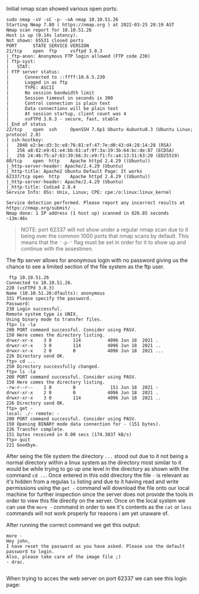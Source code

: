 Initial nmap scan showed various open ports:

```
sudo nmap -sV -sC -p- -oA nmap 10.10.51.26
Starting Nmap 7.80 ( https://nmap.org ) at 2022-03-25 20:19 AST
Nmap scan report for 10.10.51.26
Host is up (0.14s latency).
Not shown: 65531 closed ports
PORT      STATE SERVICE VERSION
21/tcp    open  ftp     vsftpd 3.0.3
|_ftp-anon: Anonymous FTP login allowed (FTP code 230)
| ftp-syst: 
|   STAT: 
| FTP server status:
|      Connected to ::ffff:10.6.5.230
|      Logged in as ftp
|      TYPE: ASCII
|      No session bandwidth limit
|      Session timeout in seconds is 300
|      Control connection is plain text
|      Data connections will be plain text
|      At session startup, client count was 4
|      vsFTPd 3.0.3 - secure, fast, stable
|_End of status
22/tcp    open  ssh     OpenSSH 7.6p1 Ubuntu 4ubuntu0.3 (Ubuntu Linux; protocol 2.0)
| ssh-hostkey: 
|   2048 e2:be:d3:3c:e8:76:81:ef:47:7e:d0:43:d4:28:14:28 (RSA)
|   256 a8:82:e9:61:e4:bb:61:af:9f:3a:19:3b:64:bc:de:87 (ECDSA)
|_  256 24:46:75:a7:63:39:b6:3c:e9:f1:fc:a4:13:51:63:20 (ED25519)
80/tcp    open  http    Apache httpd 2.4.29 ((Ubuntu))
|_http-server-header: Apache/2.4.29 (Ubuntu)
|_http-title: Apache2 Ubuntu Default Page: It works
62337/tcp open  http    Apache httpd 2.4.29 ((Ubuntu))
|_http-server-header: Apache/2.4.29 (Ubuntu)
|_http-title: Codiad 2.8.4
Service Info: OSs: Unix, Linux; CPE: cpe:/o:linux:linux_kernel

Service detection performed. Please report any incorrect results at https://nmap.org/submit/ .
Nmap done: 1 IP address (1 host up) scanned in 826.85 seconds         ~13m:46s 

```

> NOTE: port 62337 will not show under a regular nmap scan due to it being over the common 1000 ports that nmap scans by default. This means that the `'-p-'` flag must be set in order for it to show up and continue with the assestmen.

The ftp server allows for anonymous login with no password giving us the chance to see a limited section of the file system as the ftp user.

```
 ftp 10.10.51.26
Connected to 10.10.51.26.
220 (vsFTPd 3.0.3)
Name (10.10.51.26:dfaults): anonymous
331 Please specify the password.
Password:
230 Login successful.
Remote system type is UNIX.
Using binary mode to transfer files.
ftp> ls -la
200 PORT command successful. Consider using PASV.
150 Here comes the directory listing.
drwxr-xr-x    3 0        114          4096 Jun 18  2021 .
drwxr-xr-x    3 0        114          4096 Jun 18  2021 ..
drwxr-xr-x    2 0        0            4096 Jun 18  2021 ...
226 Directory send OK.
ftp> cd ...
250 Directory successfully changed.
ftp> ls -la
200 PORT command successful. Consider using PASV.
150 Here comes the directory listing.
-rw-r--r--    1 0        0             151 Jun 18  2021 -
drwxr-xr-x    2 0        0            4096 Jun 18  2021 .
drwxr-xr-x    3 0        114          4096 Jun 18  2021 ..
226 Directory send OK.
ftp> get -
local: ./- remote: -
200 PORT command successful. Consider using PASV.
150 Opening BINARY mode data connection for - (151 bytes).
226 Transfer complete.
151 bytes received in 0.00 secs (174.3037 kB/s)
ftp> quit
221 Goodbye.  
```

After seing the file system the directory `...` stood out due to it not being a normal directory within a linux system as the directory most similar to it would be while trying to go up one level in the directory as shown with the command `cd ..`. Once entered in this odd directory the file `-` is relevant as it's hidden from a regulas `ls` listing and due to it having read and write permissions using the `get -` command will download the file onto our local machine for further inspection since the server does not provide the tools in order to view this file directly on the server. Once on the local system we can use the `more -` command in order to see it's contents as the `cat` or `less` commands will not work properly for reasons i am yet unaware of.

After running the correct command we get this output:

```
more -
Hey john,
I have reset the password as you have asked. Please use the default password to login. 
Also, please take care of the image file ;)
- drac.


```

When trying to acces the web server on port 62337 we can see this login page:


